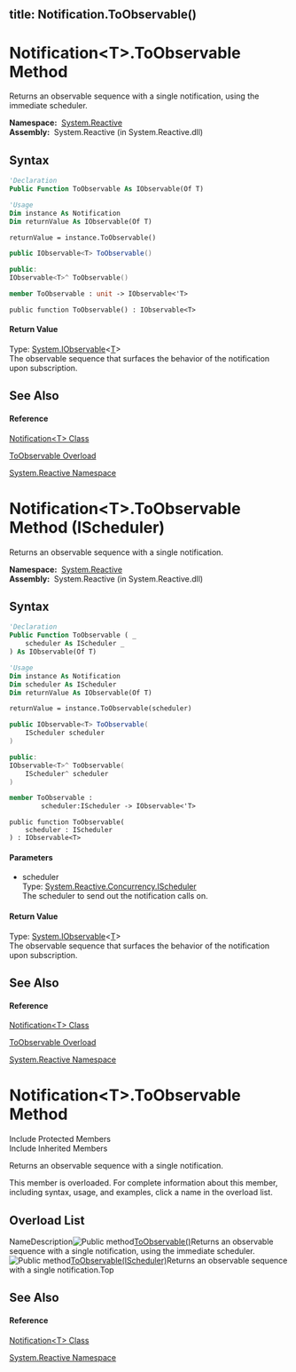 title: Notification<T>.ToObservable()
---
# Notification\<T\>.ToObservable Method

Returns an observable sequence with a single notification, using the immediate scheduler.

**Namespace:**  [System.Reactive](System.Reactive\System.Reactive.md)  
**Assembly:**  System.Reactive (in System.Reactive.dll)

## Syntax

```vb
'Declaration
Public Function ToObservable As IObservable(Of T)
```

```vb
'Usage
Dim instance As Notification
Dim returnValue As IObservable(Of T)

returnValue = instance.ToObservable()
```

```csharp
public IObservable<T> ToObservable()
```

```c++
public:
IObservable<T>^ ToObservable()
```

```fsharp
member ToObservable : unit -> IObservable<'T> 
```

```jscript
public function ToObservable() : IObservable<T>
```

#### Return Value

Type: [System.IObservable](https://msdn.microsoft.com/en-us/library/Dd990377)\<[T](Notification\Notification(T).md)\>  
The observable sequence that surfaces the behavior of the notification upon subscription.

## See Also

#### Reference

[Notification\<T\> Class](Notification\Notification(T).md)

[ToObservable Overload](ToObservable\Notification(T).ToObservable.md)

[System.Reactive Namespace](System.Reactive\System.Reactive.md)

# Notification\<T\>.ToObservable Method (IScheduler)

Returns an observable sequence with a single notification.

**Namespace:**  [System.Reactive](System.Reactive\System.Reactive.md)  
**Assembly:**  System.Reactive (in System.Reactive.dll)

## Syntax

```vb
'Declaration
Public Function ToObservable ( _
    scheduler As IScheduler _
) As IObservable(Of T)
```

```vb
'Usage
Dim instance As Notification
Dim scheduler As IScheduler
Dim returnValue As IObservable(Of T)

returnValue = instance.ToObservable(scheduler)
```

```csharp
public IObservable<T> ToObservable(
    IScheduler scheduler
)
```

```c++
public:
IObservable<T>^ ToObservable(
    IScheduler^ scheduler
)
```

```fsharp
member ToObservable : 
        scheduler:IScheduler -> IObservable<'T> 
```

```jscript
public function ToObservable(
    scheduler : IScheduler
) : IObservable<T>
```

#### Parameters

- scheduler  
  Type: [System.Reactive.Concurrency.IScheduler](IScheduler\IScheduler.md)  
  The scheduler to send out the notification calls on.

#### Return Value

Type: [System.IObservable](https://msdn.microsoft.com/en-us/library/Dd990377)\<[T](Notification\Notification(T).md)\>  
The observable sequence that surfaces the behavior of the notification upon subscription.

## See Also

#### Reference

[Notification\<T\> Class](Notification\Notification(T).md)

[ToObservable Overload](ToObservable\Notification(T).ToObservable.md)

[System.Reactive Namespace](System.Reactive\System.Reactive.md)

# Notification\<T\>.ToObservable Method

Include Protected Members  
Include Inherited Members

Returns an observable sequence with a single notification.

This member is overloaded. For complete information about this member, including syntax, usage, and examples, click a name in the overload list.

## Overload List

NameDescription![Public method](https://reactiveui.net/assets/img/Hh303103.pubmethod(en-us,VS.103).gif "Public method")[ToObservable()](ToObservable\Notification(T).ToObservable.md)Returns an observable sequence with a single notification, using the immediate scheduler.![Public method](https://reactiveui.net/assets/img/Hh303103.pubmethod(en-us,VS.103).gif "Public method")[ToObservable(IScheduler)](https://msdn.microsoft.com/en-us/library/m:system.reactive.notification%601.toobservable(system.reactive.concurrency.ischeduler)(v=VS.103))Returns an observable sequence with a single notification.Top

## See Also

#### Reference

[Notification\<T\> Class](Notification\Notification(T).md)

[System.Reactive Namespace](System.Reactive\System.Reactive.md)
